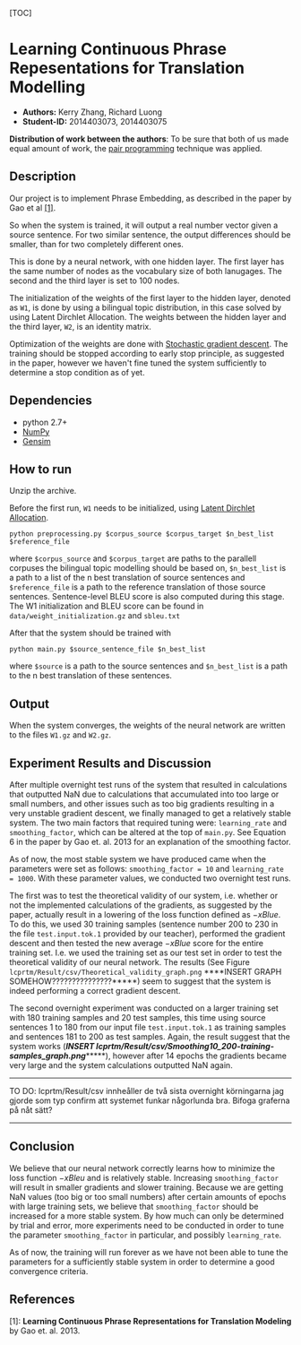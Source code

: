 [TOC]

Learning Continuous Phrase Repesentations for Translation Modelling
===================================================================

* __Authors:__ Kerry Zhang, Richard Luong
* __Student-ID:__ 2014403073, 2014403075

__Distribution of work between the authors__: To be sure that both of us made equal amount of work, the [pair programming](http://en.wikipedia.org/wiki/Pair_programming) technique was applied. 

Description
-----------

Our project is to implement Phrase Embedding, as described in the paper by Gao et al [\[1\]](http://research.microsoft.com/pubs/211749/nn4smt.acl.v9.pdf).

So when the system is trained, it will output a real number vector given a source sentence. For two similar sentence, the output differences should be smaller, than for two completely different ones.

This is done by a neural network, with one hidden layer. The first layer has the same number of nodes as the vocabulary size of both lanugages. The second and the third layer is set to 100 nodes.

The initialization of the weights of the first layer to the hidden layer, denoted as `W1`, is done by using a bilingual topic distribution, in this case solved by using Latent Dirchlet Allocation. The weights between the hidden layer and the third layer, `W2`, is an identity matrix.

Optimization of the weights are done with [Stochastic gradient descent](http://en.wikipedia.org/wiki/Stochastic_gradient_descent). The training should be stopped according to early stop principle, as suggested in the paper, however we haven't fine tuned the system sufficiently to determine a stop condition as of yet.

Dependencies
------------

* python 2.7+
* [NumPy](http://www.numpy.org/)
* [Gensim](https://radimrehurek.com/gensim/index.html)

How to run
----------

Unzip the archive.

Before the first run, `W1` needs to be initialized, using [Latent Dirchlet Allocation](http://en.wikipedia.org/wiki/Latent_Dirichlet_allocation).

	python preprocessing.py $corpus_source $corpus_target $n_best_list $reference_file

where `$corpus_source` and `$corpus_target` are paths to the parallell corpuses the bilingual topic modelling should be based on, `$n_best_list` is a path to a list of the n best translation of source sentences and `$reference_file` is a path to the reference translation of those source sentences. Sentence-level BLEU score is also computed during this stage. The W1 initialization and BLEU score can be found in `data/weight_initialization.gz` and `sbleu.txt`

After that the system should be trained with

	python main.py $source_sentence_file $n_best_list

where `$source` is a path to the source sentences and `$n_best_list` is a path to the n best translation of these sentences.

Output
-------

When the system converges, the weights of the neural network are written to the files `W1.gz` and `W2.gz`.


Experiment Results and Discussion
----------

After multiple overnight test runs of the system that resulted in calculations that outputted NaN due to calculations that accumulated into too large or small numbers, and other issues such as too big gradients resulting in a very unstable gradient descent, we finally managed to get a relatively stable system. The two main factors that required tuning were: `learning_rate` and `smoothing_factor`, which can be altered at the top of `main.py`. See Equation 6 in the paper by Gao et. al. 2013 for an explanation of the smoothing factor.

As of now, the most stable system we have produced came when the parameters were set as follows: `smoothing_factor = 10` and `learning_rate = 1000`. With these parameter values, we conducted two overnight test runs. 

The first was to test the theoretical validity of our system, i.e. whether or not the implemented calculations of the gradients, as suggested by the paper, actually result in a lowering of the loss function defined as $-xBlue$. To do this, we used 30 training samples (sentence number 200 to 230 in the file `test.input.tok.1` provided by our teacher), performed the gradient descent and then tested the new average $-xBlue$ score for the entire training set. I.e. we used the training set as our test set in order to test the theoretical validity of our neural network. The results (See Figure `lcprtm/Result/csv/Theoretical_validity_graph.png` ****INSERT GRAPH SOMEHOW???????????????*****) seem to suggest that the system is indeed performing a correct gradient descent.

The second overnight experiment was conducted on a larger training set with 180 training samples and 20 test samples, this time using source sentences 1 to 180 from our input file `test.input.tok.1` as training samples and sentences 181 to 200 as test samples. Again, the result suggest that the system works (*******INSERT lcprtm/Result/csv/Smoothing10_200-training-samples_graph.png************), however after 14 epochs the gradients became very large and the system calculations outputted NaN again.

********
TO DO:
lcprtm/Result/csv innheåller de två sista overnight körningarna jag gjorde som typ confirm att systemet funkar någorlunda bra. Bifoga graferna på nåt sätt?
********

Conclusion
----------
We believe that our neural network correctly learns how to minimize the loss function $-xBleu$ and is relatively stable. Increasing `smoothing_factor` will result in smaller gradients and slower training. Because we are getting NaN values (too big or too small numbers) after certain amounts of epochs with large training sets, we believe that `smoothing_factor` should be increased for a more stable system. By how much can only be determined by trial and error, more experiments need to be conducted in order to tune the parameter `smoothing_factor` in particular, and possibly `learning_rate`. 

As of now, the training will run forever as we have not been able to tune the parameters for a sufficiently stable system in order to determine a good convergence criteria.

References
----------

\[1\]: __Learning Continuous Phrase Representations for Translation Modeling__ by Gao et. al. 2013. 

